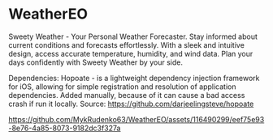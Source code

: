 # WeatherEO
Sweety Weather - Your Personal Weather Forecaster. Stay informed about current conditions and forecasts effortlessly. With a sleek and intuitive design, access accurate temperature, humidity, and wind data. Plan your days confidently with Sweety Weather by your side.  

Dependencies: Hopoate - is a lightweight dependency injection framework for iOS, allowing for simple registration and resolution of application dependencies. Added manually, because of it can cause a bad access crash if run it locally. Source: https://github.com/darjeelingsteve/hopoate


https://github.com/MykRudenko63/WeatherEO/assets/116490299/eef75e93-8e76-4a85-8073-9182dc3f327a
